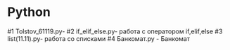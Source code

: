# Python
#1 Tolstov_61119.py-
#2 if_elif_else.py- работа с оператором if,elif,else
#3 list(11.11).py- работа со списками
#4 Банкомат.py - Банкомат
